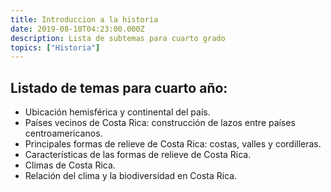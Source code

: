 ```yaml
---
title: Introduccion a la historia
date: 2019-08-10T04:23:00.000Z
description: Lista de subtemas para cuarto grado
topics: ["Historia"]
---
```


## Listado de temas para cuarto año:

- Ubicación hemisférica y continental del país.
- Países vecinos de Costa Rica: construcción de lazos entre países
  centroamericanos.
- Principales formas de relieve de Costa Rica: costas, valles y cordilleras.
- Características de las formas de relieve de Costa Rica.
- Climas de Costa Rica.
- Relación del clima y la biodiversidad en Costa Rica.
